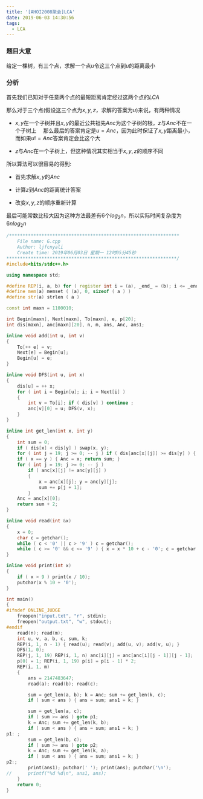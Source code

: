 ```yaml
---
title: '[AHOI2008聚会]LCA'
date: 2019-06-03 14:30:56
tags:
  - LCA
---
```


### 题目大意

给定一棵树，有三个点，求解一个点$u$令这三个点到$u$的距离最小

### 分析

首先我们已知对于任意两个点的最短距离肯定经过这两个点的$LCA$

<!-- more -->

那么对于三个点(假设这三个点为$x,y,z$，求解的答案为$u$)来说，有两种情况

* $x,y$在一个子树并且$x,y$的最近公共祖先$Anc$为这个子树的根，$z$与$Anc$不在一个子树上
　那么最后的答案肯定是$u=Anc$，因为此时保证了$x,y$距离最小，而如果$u!=Anc$答案肯定会比这个大

* $z$与$Anc$在一个子树上，但这种情况其实相当于$x,y,z$的顺序不同

所以算法可以很容易的得到:

* 首先求解$x,y$的$Anc$

* 计算$z$到$Anc$的距离统计答案

* 改变$x,y,z$的顺序重新计算

最后可能常数比较大因为这种方法最差有$6$个$log_2 n$，所以实际时间复杂度为$6nlog_2 n$

```c++
/***************************************************************
	File name: G.cpp
	Author: ljfcnyali
	Create time: 2019年06月03日 星期一 12时05分45秒
***************************************************************/
#include<bits/stdc++.h>

using namespace std;

#define REP(i, a, b) for ( register int i = (a), _end_ = (b); i <= _end_; ++ i ) 
#define mem(a) memset ( (a), 0, sizeof ( a ) ) 
#define str(a) strlen ( a ) 

const int maxn = 1100010;

int Begin[maxn], Next[maxn], To[maxn], e, p[20];
int dis[maxn], anc[maxn][20], n, m, ans, Anc, ans1;

inline void add(int u, int v)
{
	To[++ e] = v;
	Next[e] = Begin[u];
	Begin[u] = e;
}

inline void DFS(int u, int x)
{
	dis[u] = ++ x;
	for ( int i = Begin[u]; i; i = Next[i] )
	{
		int v = To[i]; if ( dis[v] ) continue ;
		anc[v][0] = u; DFS(v, x);
	}
}

inline int get_len(int x, int y)
{
	int sum = 0;
	if ( dis[x] < dis[y] ) swap(x, y);
	for ( int j = 19; j >= 0; -- j ) if ( dis[anc[x][j]] >= dis[y] ) { x = anc[x][j]; sum += p[j]; }
	if ( x == y ) { Anc = x; return sum; }
	for ( int j = 19; j >= 0; -- j )
		if ( anc[x][j] != anc[y][j] )
		{
			x = anc[x][j]; y = anc[y][j];
			sum += p[j + 1];
		}
	Anc = anc[x][0];
	return sum + 2;
}

inline void read(int &x)
{
	x = 0;
	char c = getchar(); 
	while ( c < '0' || c > '9' ) c = getchar();
	while ( c >= '0' && c <= '9' ) { x = x * 10 + c - '0'; c = getchar(); }
}

inline void print(int x)
{
	if ( x > 9 ) print(x / 10);
	putchar(x % 10 + '0');
}

int main()
{
#ifndef ONLINE_JUDGE
    freopen("input.txt", "r", stdin);
    freopen("output.txt", "w", stdout);
#endif
	read(n); read(m);
	int u, v, a, b, c, sum, k;
	REP(i, 1, n - 1) { read(u); read(v); add(u, v); add(v, u); }
	DFS(1, 0);
	REP(j, 1, 19) REP(i, 1, n) anc[i][j] = anc[anc[i][j - 1]][j - 1];
	p[0] = 1; REP(i, 1, 19) p[i] = p[i - 1] * 2;
	REP(i, 1, m)
	{
		ans = 2147483647;
		read(a); read(b); read(c);

		sum = get_len(a, b); k = Anc; sum += get_len(k, c); 
		if ( sum < ans ) { ans = sum; ans1 = k; }

		sum = get_len(a, c); 
		if ( sum >= ans ) goto p1;
		k = Anc; sum += get_len(k, b); 
		if ( sum < ans ) { ans = sum; ans1 = k; }
p1: ;
		sum = get_len(b, c); 
		if ( sum >= ans ) goto p2;
		k = Anc; sum += get_len(k, a); 
		if ( sum < ans ) { ans = sum; ans1 = k; }
p2:;
   		print(ans1); putchar(' '); print(ans); putchar('\n');
//		printf("%d %d\n", ans1, ans);
	}
    return 0;
}
```

